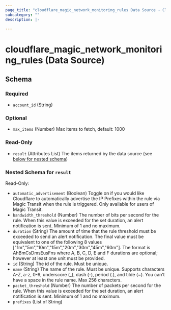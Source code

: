 ```yaml
---
page_title: "cloudflare_magic_network_monitoring_rules Data Source - Cloudflare"
subcategory: ""
description: |-
  
---
```


# cloudflare_magic_network_monitoring_rules (Data Source)




<!-- schema generated by tfplugindocs -->
## Schema

### Required

- `account_id` (String)

### Optional

- `max_items` (Number) Max items to fetch, default: 1000

### Read-Only

- `result` (Attributes List) The items returned by the data source (see [below for nested schema](#nestedatt--result))

<a id="nestedatt--result"></a>
### Nested Schema for `result`

Read-Only:

- `automatic_advertisement` (Boolean) Toggle on if you would like Cloudflare to automatically advertise the IP Prefixes within the rule via Magic Transit when the rule is triggered. Only available for users of Magic Transit.
- `bandwidth_threshold` (Number) The number of bits per second for the rule. When this value is exceeded for the set duration, an alert notification is sent. Minimum of 1 and no maximum.
- `duration` (String) The amount of time that the rule threshold must be exceeded to send an alert notification. The final value must be equivalent to one of the following 8 values ["1m","5m","10m","15m","20m","30m","45m","60m"]. The format is AhBmCsDmsEusFns where A, B, C, D, E and F durations are optional; however at least one unit must be provided.
- `id` (String) The id of the rule. Must be unique.
- `name` (String) The name of the rule. Must be unique. Supports characters A-Z, a-z, 0-9, underscore (_), dash (-), period (.), and tilde (~). You can’t have a space in the rule name. Max 256 characters.
- `packet_threshold` (Number) The number of packets per second for the rule. When this value is exceeded for the set duration, an alert notification is sent. Minimum of 1 and no maximum.
- `prefixes` (List of String)


